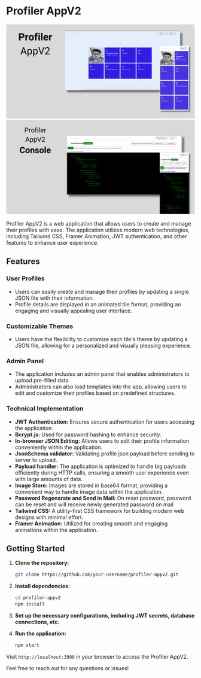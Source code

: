 # Profiler AppV2

<div style="display: flex;  flex-direction: row">
    <div style="display: flex; flex: 3; flex-direction: column">
        <div style="flex: 1;">
            <img src="./banner/1.png" alt="DSA-Tracker">
        </div>
        <div style="flex: 1;">
            <img src="./banner/2.png" alt="DSA-Tracker">
        </div>
    </div>
</div>

Profiler AppV2 is a web application that allows users to create and manage their profiles with ease. The application utilizes modern web technologies, including Tailwind CSS, Framer Animation, JWT authentication, and other features to enhance user experience.

## Features

### User Profiles

- Users can easily create and manage their profiles by updating a single JSON file with their information.
- Profile details are displayed in an animated tile format, providing an engaging and visually appealing user interface.

### Customizable Themes

- Users have the flexibility to customize each tile's theme by updating a JSON file, allowing for a personalized and visually pleasing experience.

### Admin Panel

- The application includes an admin panel that enables administrators to upload pre-filled data.
- Administrators can also load templates into the app, allowing users to edit and customize their profiles based on predefined structures.

### Technical Implementation

- **JWT Authentication:** Ensures secure authentication for users accessing the application.
- **Bcrypt.js:** Used for password hashing to enhance security.
- **In-browser JSON Editing:** Allows users to edit their profile information conveniently within the application.
- **JsonSchema validator:** Validating profile json payload before sending to server to upload.
- **Payload handler:** The application is optimized to handle big payloads efficiently during HTTP calls, ensuring a smooth user experience even with large amounts of data.
- **Image Store:** Images are stored in base64 format, providing a convenient way to handle image data within the application.
- **Password Regenarate and Send in Mail:** On reset password, password can be reset and will receive newly generated password on mail
- **Tailwind CSS:** A utility-first CSS framework for building modern web designs with minimal effort.
- **Framer Animation:** Utilized for creating smooth and engaging animations within the application.

## Getting Started

1. **Clone the repository:**

   ```bash
   git clone https://github.com/your-username/profiler-appv2.git
   ```

2. **Install dependencies:**

   ```bash
   cd profiler-appv2
   npm install
   ```

3. **Set up the necessary configurations, including JWT secrets, database connections, etc.**

4. **Run the application:**

   ```bash
   npm start
   ```

Visit `http://localhost:3000` in your browser to access the Profiler AppV2.

Feel free to reach out for any questions or issues!
